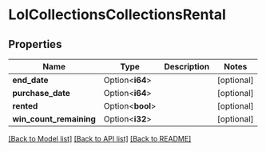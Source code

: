 # LolCollectionsCollectionsRental

## Properties

Name | Type | Description | Notes
------------ | ------------- | ------------- | -------------
**end_date** | Option<**i64**> |  | [optional]
**purchase_date** | Option<**i64**> |  | [optional]
**rented** | Option<**bool**> |  | [optional]
**win_count_remaining** | Option<**i32**> |  | [optional]

[[Back to Model list]](../README.md#documentation-for-models) [[Back to API list]](../README.md#documentation-for-api-endpoints) [[Back to README]](../README.md)


